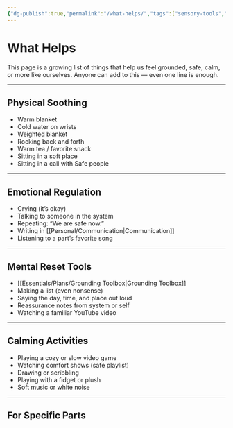 ```yaml
---
{"dg-publish":true,"permalink":"/what-helps/","tags":["sensory-tools","tools","regulate","soothing","triggered"]}
---
```


# What Helps

This page is a growing list of things that help us feel grounded, safe, calm, or more like ourselves. Anyone can add to this — even one line is enough.

---

## Physical Soothing
- Warm blanket
- Cold water on wrists
- Weighted blanket
- Rocking back and forth
- Warm tea / favorite snack
- Sitting in a soft place
- Sitting in a call with Safe people 

---

## Emotional Regulation
- Crying (it’s okay)
- Talking to someone in the system
- Repeating: “We are safe now.”
- Writing in [[Personal/Communication\|Communication]]
- Listening to a part’s favorite song

---

## Mental Reset Tools
- [[Essentials/Plans/Grounding Toolbox\|Grounding Toolbox]]
- Making a list (even nonsense)
- Saying the day, time, and place out loud
- Reassurance notes from system or self
- Watching a familiar YouTube video

---

## Calming Activities
- Playing a cozy or slow video game
- Watching comfort shows (safe playlist)
- Drawing or scribbling
- Playing with a fidget or plush
- Soft music or white noise

---

## For Specific Parts

